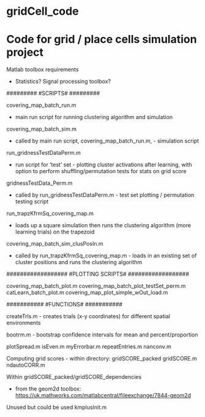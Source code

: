 # gridCell_code
# Code for grid / place cells simulation project

Matlab toolbox requirements
- Statistics? Signal processing toolbox?

#########
#SCRIPTS#
#########

covering_map_batch_run.m
- main run script for running clustering algorithm and simulation

covering_map_batch_sim.m
- called by main run script, covering_map_batch_run.m, - simulation script


run_gridnessTestDataPerm.m
- run script for ‘test’ set - plotting cluster activations after learning, with option to perform shuffling/permutation tests for stats on grid score

gridnessTestData_Perm.m
- called by run_gridnessTestDataPerm.m - test set plotting / permutation testing script


run_trapzKfrmSq_covering_map.m
- loads up a square simulation then runs the clustering algorithm (more learning trials) on the trapezoid

covering_map_batch_sim_clusPosIn.m
- called by run_trapzKfrmSq_covering_map.m - loads in an existing set of cluster positions and runs the clustering algorithm 


##################
#PLOTTING SCRIPTS#
##################

covering_map_batch_plot.m
covering_map_batch_plot_testSet_perm.m
catLearn_batch_plot.m
covering_map_plot_simple_wOut_load.m

###########
#FUNCTIONS#
###########

createTrls.m - creates trials (x-y coordinates) for different spatial environments

bootrm.m - bootstrap confidence intervals for mean and percent/proportion


plotSpread.m
isEven.m
myErrorbar.m
repeatEntries.m
nanconv.m


Computing grid scores - within directory: gridSCORE_packed
gridSCORE.m
ndautoCORR.m

Within gridSCORE_packed/gridSCORE_dependencies
- from the geom2d toolbox: https://uk.mathworks.com/matlabcentral/fileexchange/7844-geom2d



Unused but could be used
kmplusInit.m
